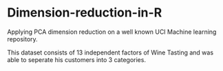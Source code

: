 # Dimension-reduction-in-R
Applying PCA dimension reduction on a well known UCI Machine learning repository.

This dataset consists of 13 independent factors of Wine Tasting and was able to
seperate his customers into 3 categories.
